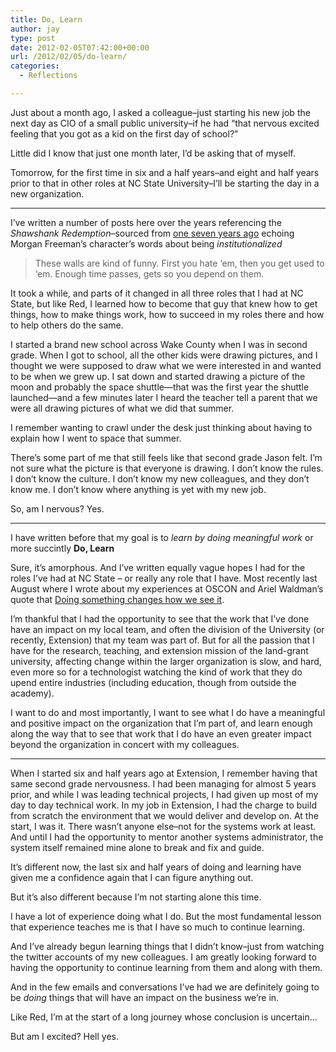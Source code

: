 ```yaml
---
title: Do, Learn
author: jay
type: post
date: 2012-02-05T07:42:00+00:00
url: /2012/02/05/do-learn/
categories:
  - Reflections

---
```

Just about a month ago, I asked a colleague–just starting his new job the next day as CIO of a small public university–if he had “that nervous excited feeling that you got as a kid on the first day of school?”

Little did I know that just one month later, I’d be asking that of myself.

Tomorrow, for the first time in six and a half years–and eight and half years prior to that in other roles at NC State University–I’ll be starting the day in a new organization.

* * *

I’ve written a number of posts here over the years referencing the _Shawshank Redemption_–sourced from [one seven years ago][1] echoing Morgan Freeman’s character’s words about being _institutionalized_

> These walls are kind of funny. First you hate ‘em, then you get used to ‘em. Enough time passes, gets so you depend on them.

It took a while, and parts of it changed in all three roles that I had at NC State, but like Red, I learned how to become that guy that knew how to get things, how to make things work, how to succeed in my roles there and how to help others do the same.

I started a brand new school across Wake County when I was in second grade. When I got to school, all the other kids were drawing pictures, and I thought we were supposed to draw what we were interested in and wanted to be when we grew up. I sat down and started drawing a picture of the moon and probably the space shuttle—that was the first year the shuttle launched—and a few minutes later I heard the teacher tell a parent that we were all drawing pictures of what we did that summer.

I remember wanting to crawl under the desk just thinking about having to explain how I went to space that summer.

There’s some part of me that still feels like that second grade Jason felt. I’m not sure what the picture is that everyone is drawing. I don’t know the rules. I don’t know the culture. I don’t know my new colleagues, and they don’t know me. I don’t know where anything is yet with my new job.

So, am I nervous? Yes.

* * *

I have written before that my goal is to _learn by doing meaningful work_ or more succintly **Do, Learn**

Sure, it’s amorphous. And I’ve written equally vague hopes I had for the roles I’ve had at NC State &#8211; or really any role that I have. Most recently last August where I wrote about my experiences at OSCON and Ariel Waldman’s quote that [Doing something changes how we see it][2].

I’m thankful that I had the opportunity to see that the work that I’ve done have an impact on my local team, and often the division of the University (or recently, Extension) that my team was part of. But for all the passion that I have for the research, teaching, and extension mission of the land-grant university, affecting change within the larger organization is slow, and hard, even more so for a technologist watching the kind of work that they do upend entire industries (including education, though from outside the academy).

I want to do and most importantly, I want to see what I do have a meaningful and positive impact on the organization that I’m part of, and learn enough along the way that to see that work that I do have an even greater impact beyond the organization in concert with my colleagues.

* * *

When I started six and half years ago at Extension, I remember having that same second grade nervousness. I had been managing for almost 5 years prior, and while I was leading technical projects, I had given up most of my day to day technical work. In my job in Extension, I had the charge to build from scratch the environment that we would deliver and develop on. At the start, I was it. There wasn’t anyone else–not for the systems work at least. And until I had the opportunity to mentor another systems administrator, the system itself remained mine alone to break and fix and guide.

It’s different now, the last six and half years of doing and learning have given me a confidence again that I can figure anything out.

But it’s also different because I’m not starting alone this time.

I have a lot of experience doing what I do. But the most fundamental lesson that experience teaches me is that I have so much to continue learning.

And I’ve already begun learning things that I didn’t know–just from watching the twitter accounts of my new colleagues. I am greatly looking forward to having the opportunity to continue learning from them and along with them.

And in the few emails and conversations I’ve had we are definitely going to be _doing_ things that will have an impact on the business we’re in.

Like Red, I’m at the start of a long journey whose conclusion is uncertain…

But am I excited? Hell yes.

 [1]: /2005/04/07/brooks-was-here/
 [2]: /2011/08/03/doing-something-changes-how-we-see-it/
